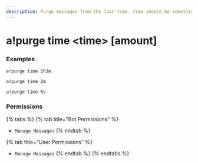 ```yaml
---
description: Purge messages from the last time. time should be something like 1h or 3m.
---
```


# a!purge time &lt;time&gt; \[amount\]

### Examples

```text
a!purge time 1h3m
```

```text
a!purge time 2m
```

```text
a!purge time 5s
```

### Permissions

{% tabs %}
{% tab title="Bot Permissions" %}
* `Manage Messages`
{% endtab %}

{% tab title="User Permissions" %}
* `Manage Messages`
{% endtab %}
{% endtabs %}

